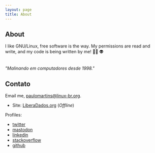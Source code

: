 ```yaml
---
layout: page
title: About
---
```


## About
I like GNU/Linux, free software is the way. My permissions are read and write, and my code is being written by me! 🏴‍☠️ 👽
    
<br>
<i>"Malinando em computadores desde 1998."</i>

## Contato
Email me, [paulomartins@linux-br.org](mailto:paulomartins@linux-br.org).
- Site: [LiberaDados.org](https://liberadados.org) (_Offline_)

Profiles:
   - [twitter](https://twitter.com/_paulluss)
   - [mastodon](https://defcon.social/deck/@_paulluss)
   - [linkedin](https://www.linkedin.com/in/paulomartinsbr)
   - [stackoverflow](https://stackoverflow.com/users/19771783/paulo-martins)
   - [github](https://github.com/paullomarttins)
